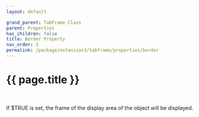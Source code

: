 ```yaml
---
layout: default

grand_parent: TabFrame Class
parent: Properties
has_children: false
title: Border Property
nav_order: 3
permalink: /package/extension3/tabframe/properties/border
---
```

# {{ page.title }}
<br>

If $TRUE is set, the frame of the display area of the object will be displayed.